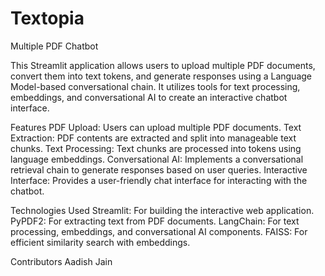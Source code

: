 # Textopia
Multiple PDF Chatbot

This Streamlit application allows users to upload multiple PDF documents, convert them into text tokens, and generate responses using a Language Model-based conversational chain. It utilizes tools for text processing, embeddings, and conversational AI to create an interactive chatbot interface.

Features
PDF Upload: Users can upload multiple PDF documents.
Text Extraction: PDF contents are extracted and split into manageable text chunks.
Text Processing: Text chunks are processed into tokens using language embeddings.
Conversational AI: Implements a conversational retrieval chain to generate responses based on user queries.
Interactive Interface: Provides a user-friendly chat interface for interacting with the chatbot.


Technologies Used
Streamlit: For building the interactive web application.
PyPDF2: For extracting text from PDF documents.
LangChain: For text processing, embeddings, and conversational AI components.
FAISS: For efficient similarity search with embeddings.

Contributors
Aadish Jain
